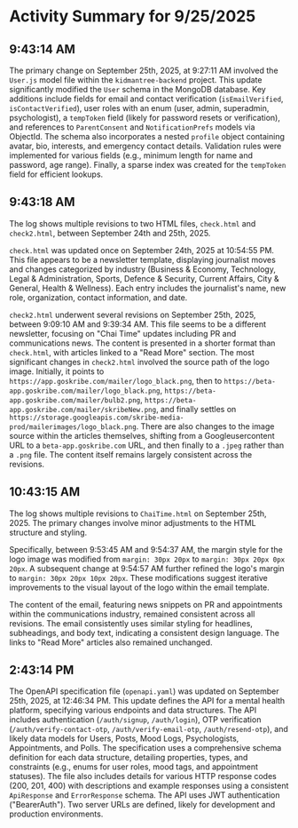 # Activity Summary for 9/25/2025

## 9:43:14 AM
The primary change on September 25th, 2025, at 9:27:11 AM involved the `User.js` model file within the `kidmantree-backend` project.  This update significantly modified the `User` schema in the MongoDB database.  Key additions include fields for email and contact verification (`isEmailVerified`, `isContactVerified`), user roles with an enum (user, admin, superadmin, psychologist),  a `tempToken` field (likely for password resets or verification), and  references to `ParentConsent` and `NotificationPrefs` models via ObjectId.  The schema also incorporates a nested `profile` object containing avatar, bio, interests, and emergency contact details.  Validation rules were implemented for various fields (e.g., minimum length for name and password, age range).  Finally, a sparse index was created for the `tempToken` field for efficient lookups.


## 9:43:18 AM
The log shows multiple revisions to two HTML files, `check.html` and `check2.html`, between September 24th and 25th, 2025.

`check.html` was updated once on September 24th, 2025 at 10:54:55 PM. This file appears to be a newsletter template, displaying journalist moves and changes categorized by industry (Business & Economy, Technology, Legal & Administration, Sports, Defence & Security, Current Affairs, City & General, Health & Wellness).  Each entry includes the journalist's name, new role, organization, contact information, and date.

`check2.html` underwent several revisions on September 25th, 2025, between 9:09:10 AM and 9:39:34 AM.  This file seems to be a different newsletter, focusing on "Chai Time" updates including PR and communications news.  The content is presented in a shorter format than `check.html`, with articles linked to a "Read More" section.  The most significant changes in `check2.html` involved the source path of the logo image.  Initially, it points to `https://app.goskribe.com/mailer/logo_black.png`, then to `https://beta-app.goskribe.com/mailer/logo_black.png`,  `https://beta-app.goskribe.com/mailer/bulb2.png`,  `https://beta-app.goskribe.com/mailer/skribeNew.png`, and finally settles on `https://storage.googleapis.com/skribe-media-prod/mailerimages/logo_black.png`. There are also changes to the image source within the articles themselves, shifting from a Googleusercontent URL to a `beta-app.goskribe.com` URL, and then finally to a `.jpeg` rather than a `.png` file.  The content itself remains largely consistent across the revisions.


## 10:43:15 AM
The log shows multiple revisions to `ChaiTime.html` on September 25th, 2025.  The primary changes involve minor adjustments to the HTML structure and styling.

Specifically, between 9:53:45 AM and 9:54:37 AM, the margin style for the logo image was modified from `margin: 30px 20px` to `margin: 30px 20px 0px 20px`.  A subsequent change at 9:54:57 AM further refined the logo's margin to `margin: 30px 20px 10px 20px`. These modifications suggest iterative improvements to the visual layout of the logo within the email template.

The content of the email, featuring news snippets on PR and appointments within the communications industry, remained consistent across all revisions.  The email consistently uses similar styling for headlines, subheadings, and body text, indicating a consistent design language.  The links to "Read More" articles also remained unchanged.


## 2:43:14 PM
The OpenAPI specification file (`openapi.yaml`) was updated on September 25th, 2025, at 12:46:34 PM.  This update defines the API for a mental health platform, specifying various endpoints and data structures.  The API includes authentication (`/auth/signup`, `/auth/login`), OTP verification (`/auth/verify-contact-otp`, `/auth/verify-email-otp`, `/auth/resend-otp`), and likely data models for Users, Posts, Mood Logs, Psychologists, Appointments, and Polls.  The specification uses a comprehensive schema definition for each data structure, detailing properties, types, and constraints (e.g., enums for user roles, mood tags, and appointment statuses).  The file also includes details for various HTTP response codes (200, 201, 400) with descriptions and example responses using a consistent `ApiResponse` and `ErrorResponse` schema.  The API uses JWT authentication ("BearerAuth").  Two server URLs are defined, likely for development and production environments.
